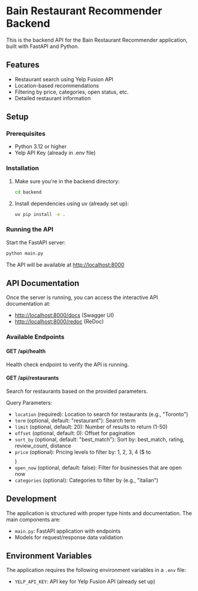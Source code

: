 # Bain Restaurant Recommender Backend

This is the backend API for the Bain Restaurant Recommender application, built with FastAPI and Python.

## Features

- Restaurant search using Yelp Fusion API
- Location-based recommendations
- Filtering by price, categories, open status, etc.
- Detailed restaurant information

## Setup

### Prerequisites

- Python 3.12 or higher
- Yelp API Key (already in .env file)

### Installation

1. Make sure you're in the backend directory:

   ```bash
   cd backend
   ```

2. Install dependencies using uv (already set up):

   ```bash
   uv pip install -e .
   ```

### Running the API

Start the FastAPI server:

```bash
python main.py
```

The API will be available at <http://localhost:8000>

## API Documentation

Once the server is running, you can access the interactive API documentation at:

- <http://localhost:8000/docs> (Swagger UI)
- <http://localhost:8000/redoc> (ReDoc)

### Available Endpoints

#### GET /api/health

Health check endpoint to verify the API is running.

#### GET /api/restaurants

Search for restaurants based on the provided parameters.

Query Parameters:

- `location` (required): Location to search for restaurants (e.g., "Toronto")
- `term` (optional, default: "restaurant"): Search term
- `limit` (optional, default: 20): Number of results to return (1-50)
- `offset` (optional, default: 0): Offset for pagination
- `sort_by` (optional, default: "best_match"): Sort by: best_match, rating, review_count, distance
- `price` (optional): Pricing levels to filter by: 1, 2, 3, 4 ($ to $$$$)
- `open_now` (optional, default: false): Filter for businesses that are open now
- `categories` (optional): Categories to filter by (e.g., "italian")

## Development

The application is structured with proper type hints and documentation. The main components are:

- `main.py`: FastAPI application with endpoints
- Models for request/response data validation

## Environment Variables

The application requires the following environment variables in a `.env` file:

- `YELP_API_KEY`: API key for Yelp Fusion API (already set up)
